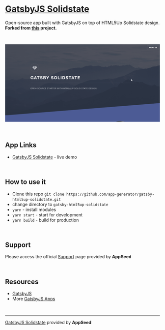 # [GatsbyJS Solidstate](https://appseed.us/apps/gatsbyjs/gatsby-html5up-solidstate)

Open-source app built with GatsbyJS on top of HTML5Up Solidstate design. 
**Forked from [this](https://github.com/anubhavsrivastava/gatsby-starter-solidstate) project.**

<br />

![GatsbyJS Solidstate - Gif animated intro.](https://github.com/app-generator/static/blob/master/products/gatsby-html5up-solidstate-intro.gif?raw=true)

<br />

## App Links

- [GatsbyJS Solidstate](https://gatsby-html5up-solidstate.appseed.us) - live demo

<br />

## How to use it
- Clone this repo `git clone https://github.com/app-generator/gatsby-html5up-solidstate.git`
- change directory to `gatsby-html5up-solidstate`
- `yarn` - install modules
- `yarn start` - start for development
- `yarn build` - build for production

<br />

## Support

Please access the official [Support](https://appseed.us/support) page provided by **AppSeed**

<br />

## Resources
 
 - [GatsbyJS](https://www.gatsbyjs.org/)
 - More [GatsbyJS Apps](https://appseed.us/apps/gatsbyjs)

<br />

---
[GatsbyJS Solidstate](https://appseed.us/apps/gatsbyjs/gatsby-html5up-solidstate) provided by **AppSeed**
